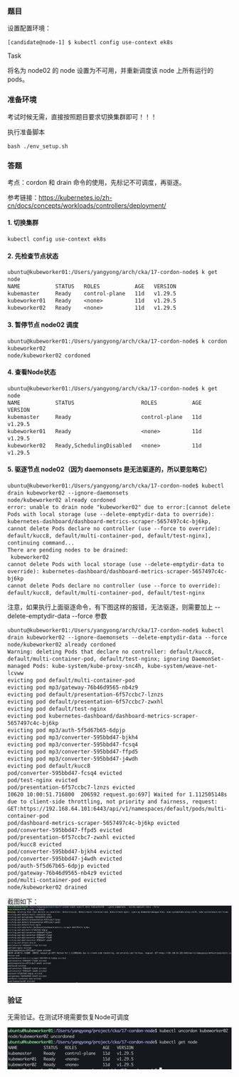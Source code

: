 ### 题目

设置配置环境：

    [candidate@node-1] $ kubectl config use-context ek8s

Task

将名为 node02 的 node 设置为不可用，并重新调度该 node 上所有运行的 pods。

### 准备环境

考试时候无需，直接按照题目要求切换集群即可！！！

执行准备脚本

    bash ./env_setup.sh

### 答题

考点：cordon 和 drain 命令的使用，先标记不可调度，再驱逐。

参考链接：https://kubernetes.io/zh-cn/docs/concepts/workloads/controllers/deployment/

#### 1. 切换集群

    kubectl config use-context ek8s

#### 2. 先检查节点状态

```
ubuntu@kubeworker01:/Users/yangyong/arch/cka/17-cordon-node$ k get node
NAME           STATUS   ROLES           AGE   VERSION
kubemaster     Ready    control-plane   11d   v1.29.5
kubeworker01   Ready    <none>          11d   v1.29.5
kubeworker02   Ready    <none>          11d   v1.29.5
```

#### 3. 暂停节点 node02 调度

```
ubuntu@kubeworker01:/Users/yangyong/arch/cka/17-cordon-node$ k cordon kubeworker02
node/kubeworker02 cordoned
```

#### 4. 查看Node状态

```
ubuntu@kubeworker01:/Users/yangyong/arch/cka/17-cordon-node$ k get node
NAME           STATUS                     ROLES           AGE   VERSION
kubemaster     Ready                      control-plane   11d   v1.29.5
kubeworker01   Ready                      <none>          11d   v1.29.5
kubeworker02   Ready,SchedulingDisabled   <none>          11d   v1.29.5
```

#### 5. 驱逐节点 node02（因为 daemonsets 是无法驱逐的，所以要忽略它）

```
ubuntu@kubeworker01:/Users/yangyong/arch/cka/17-cordon-node$ kubectl drain kubeworker02 --ignore-daemonsets
node/kubeworker02 already cordoned
error: unable to drain node "kubeworker02" due to error:[cannot delete Pods with local storage (use --delete-emptydir-data to override): kubernetes-dashboard/dashboard-metrics-scraper-5657497c4c-bj6kp, cannot delete Pods declare no controller (use --force to override): default/kucc8, default/multi-container-pod, default/test-nginx], continuing command...
There are pending nodes to be drained:
 kubeworker02
cannot delete Pods with local storage (use --delete-emptydir-data to override): kubernetes-dashboard/dashboard-metrics-scraper-5657497c4c-bj6kp
cannot delete Pods declare no controller (use --force to override): default/kucc8, default/multi-container-pod, default/test-nginx
```

注意，如果执行上面驱逐命令，有下图这样的报错，无法驱逐，则需要加上 --delete-emptydir-data --force 参数

```
ubuntu@kubeworker01:/Users/yangyong/arch/cka/17-cordon-node$ kubectl drain kubeworker02 --ignore-daemonsets --delete-emptydir-data --force
node/kubeworker02 already cordoned
Warning: deleting Pods that declare no controller: default/kucc8, default/multi-container-pod, default/test-nginx; ignoring DaemonSet-managed Pods: kube-system/kube-proxy-snc4h, kube-system/weave-net-lcvww
evicting pod default/multi-container-pod
evicting pod mp3/gateway-76b46d9565-nb4z9
evicting pod default/presentation-6f57ccbc7-lznzs
evicting pod default/presentation-6f57ccbc7-zwxhl
evicting pod default/test-nginx
evicting pod kubernetes-dashboard/dashboard-metrics-scraper-5657497c4c-bj6kp
evicting pod mp3/auth-5f5d67b65-6dpjp
evicting pod mp3/converter-595bbd47-bjkh4
evicting pod mp3/converter-595bbd47-fcsq4
evicting pod mp3/converter-595bbd47-ffpd5
evicting pod mp3/converter-595bbd47-j4wdh
evicting pod default/kucc8
pod/converter-595bbd47-fcsq4 evicted
pod/test-nginx evicted
pod/presentation-6f57ccbc7-lznzs evicted
I0620 10:00:51.716800  206592 request.go:697] Waited for 1.112505148s due to client-side throttling, not priority and fairness, request: GET:https://192.168.64.101:6443/api/v1/namespaces/default/pods/multi-container-pod
pod/dashboard-metrics-scraper-5657497c4c-bj6kp evicted
pod/converter-595bbd47-ffpd5 evicted
pod/presentation-6f57ccbc7-zwxhl evicted
pod/kucc8 evicted
pod/converter-595bbd47-bjkh4 evicted
pod/converter-595bbd47-j4wdh evicted
pod/auth-5f5d67b65-6dpjp evicted
pod/gateway-76b46d9565-nb4z9 evicted
pod/multi-container-pod evicted
node/kubeworker02 drained
```

截图如下：
![](17-1.png)

### 验证

无需验证。在测试环境需要恢复Node可调度

![](17-2.png)